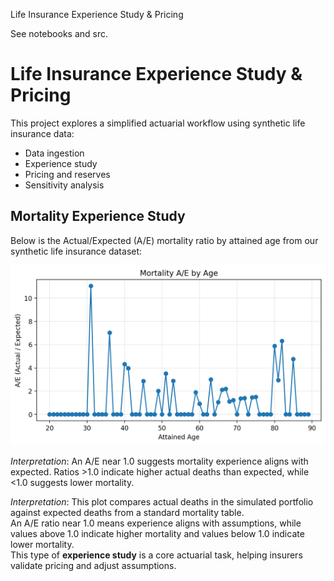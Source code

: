 Life Insurance Experience Study & Pricing

See notebooks and src.

# Life Insurance Experience Study & Pricing

This project explores a simplified actuarial workflow using synthetic life insurance data:

- Data ingestion
- Experience study
- Pricing and reserves
- Sensitivity analysis

## Mortality Experience Study

Below is the Actual/Expected (A/E) mortality ratio by attained age from our synthetic life insurance dataset:

![Mortality A/E by Age](reports/figs/ae_by_age_v2.png)


_Interpretation_: An A/E near 1.0 suggests mortality experience aligns with expected. Ratios >1.0 indicate higher actual deaths than expected, while <1.0 suggests lower mortality.

*Interpretation*: This plot compares actual deaths in the simulated portfolio against expected deaths from a standard mortality table.  
An A/E ratio near 1.0 means experience aligns with assumptions, while values above 1.0 indicate higher mortality and values below 1.0 indicate lower mortality.  
This type of **experience study** is a core actuarial task, helping insurers validate pricing and adjust assumptions.
